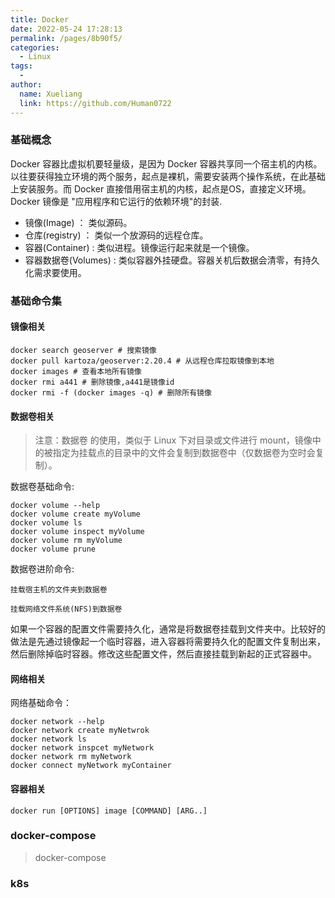 ```yaml
---
title: Docker
date: 2022-05-24 17:28:13
permalink: /pages/8b90f5/
categories:
  - Linux
tags:
  - 
author: 
  name: Xueliang
  link: https://github.com/Human0722
---
```


### 基础概念
Docker 容器比虚拟机要轻量级，是因为 Docker 容器共享同一个宿主机的内核。 以往要获得独立环境的两个服务，起点是裸机，需要安装两个操作系统，在此基础上安装服务。而 Docker 直接借用宿主机的内核，起点是OS，直接定义环境。  Docker 镜像是 "应用程序和它运行的依赖环境"的封装.
- 镜像(Image)  ： 类似源码。
- 仓库(registry)  ： 类似一个放源码的远程仓库。
- 容器(Container)  : 类似进程。镜像运行起来就是一个镜像。
- 容器数据卷(Volumes)  : 类似容器外挂硬盘。容器关机后数据会清零，有持久化需求要使用。

### 基础命令集
#### 镜像相关
```shell
docker search geoserver # 搜索镜像
docker pull kartoza/geoserver:2.20.4 # 从远程仓库拉取镜像到本地
docker images # 查看本地所有镜像
docker rmi a441 # 删除镜像,a441是镜像id
docker rmi -f (docker images -q) # 删除所有镜像
```
#### 数据卷相关
>注意：数据卷 的使用，类似于 Linux 下对目录或文件进行 mount，镜像中的被指定为挂载点的目录中的文件会复制到数据卷中（仅数据卷为空时会复制）。   
 
数据卷基础命令:
```shell
docker volume --help
docker volume create myVolume
docker volume ls
docker volume inspect myVolume
docker volume rm myVolume
docker volume prune
```
数据卷进阶命令:
```shell
挂载宿主机的文件夹到数据卷

挂载网络文件系统(NFS)到数据卷
```

如果一个容器的配置文件需要持久化，通常是将数据卷挂载到文件夹中。比较好的做法是先通过镜像起一个临时容器，进入容器将需要持久化的配置文件复制出来，然后删除掉临时容器。修改这些配置文件，然后直接挂载到新起的正式容器中。
#### 网络相关
网络基础命令：
```shell
docker network --help
docker network create myNetwrok
docker network ls
docker network inspcet myNetwork
docker network rm myNetwork 
docker connect myNetwork myContainer
```
#### 容器相关
```shell
docker run [OPTIONS] image [COMMAND] [ARG..]
```

#### 
### docker-compose
> docker-compose
### k8s